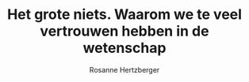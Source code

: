 ---
title: "Het grote niets. Waarom we te veel vertrouwen hebben in de wetenschap"
author: "Rosanne Hertzberger"
isbn: ""
isbn13: "9789044640694"
rating: "5"
publisher: "Prometheus"
pages: "96"
publishYear: "2019"
read: "2019"
goodreads_id: "45860167"
language: "nl"
---
